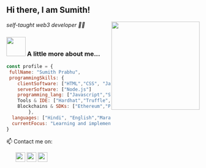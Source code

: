 <h2> Hi there, I am Sumith!</h2>
<img align='right' src="https://media.giphy.com/media/YRMb6dd7zprS00JdGZ/giphy.gif" width="230" eight="230">

<p><em> self-taught web3 developer 👨‍💻</em></p>

### <img src="https://media.giphy.com/media/cmCEsJZHYBPels360q/giphy.gif" width="50"> A little more about me...

```javascript
const profile = {
 fullName: "Sumith Prabhu",
 programmingSkills: {
    clientSoftware: ["HTML","CSS", "JavaScript", "SCSS", "React", "Bootstrap","Next"],
    serverSoftware: ["Node.js"]
    programming_lang: ["Javascript","Solidity","Python","Java","Cpp"]
    Tools & IDE: ["Hardhat","Truffle","Ganache","Remix","Git","Metamask"]
    Blockchains & SDKs: ["Ethereum","Polygon","Alchemy","OpenZeppelin"]
        },
  languages: ["Hindi", "English","Marathi"],
  currentFocus: "Learning and implementing"
}
```

📫 Contact me on:

<div>&nbsp&nbsp&nbsp&nbsp&nbsp&nbsp<tab><a href="https://twitter.com/SumithPrabhu_" target="_blank"><img src="https://github.com/gauravghongde/social-icons/blob/master/PNG/White/Twitter_white.png" width="25" ></a>
<a href="https://www.linkedin.com/in/sumith-prabhu/" target="_blank"><img src="https://github.com/gauravghongde/social-icons/blob/master/PNG/White/LinkedIN_white.png" width="25"  ></a>
<a href="https://t.me/sumithprabhu" target="_blank"><img src="https://github.com/gauravghongde/social-icons/blob/master/PNG/White/Telegram_white.png" width="25" ></a></div>
